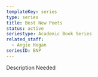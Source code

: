 ```yaml
---
templateKey: series
type: series
title: Best New Poets
status: active
seriestype: Academic Book Series
related_staff:
  - Angie Hogan
seriesID: BNP
---
```

Description Needed